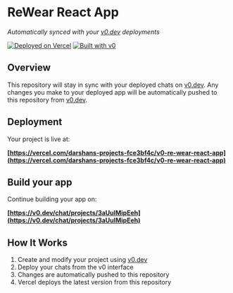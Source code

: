 # ReWear React App

*Automatically synced with your [v0.dev](https://v0.dev) deployments*

[![Deployed on Vercel](https://img.shields.io/badge/Deployed%20on-Vercel-black?style=for-the-badge&logo=vercel)](https://vercel.com/darshans-projects-fce3bf4c/v0-re-wear-react-app)
[![Built with v0](https://img.shields.io/badge/Built%20with-v0.dev-black?style=for-the-badge)](https://v0.dev/chat/projects/3aUuIMipEeh)

## Overview

This repository will stay in sync with your deployed chats on [v0.dev](https://v0.dev).
Any changes you make to your deployed app will be automatically pushed to this repository from [v0.dev](https://v0.dev).

## Deployment

Your project is live at:

**[https://vercel.com/darshans-projects-fce3bf4c/v0-re-wear-react-app](https://vercel.com/darshans-projects-fce3bf4c/v0-re-wear-react-app)**

## Build your app

Continue building your app on:

**[https://v0.dev/chat/projects/3aUuIMipEeh](https://v0.dev/chat/projects/3aUuIMipEeh)**

## How It Works

1. Create and modify your project using [v0.dev](https://v0.dev)
2. Deploy your chats from the v0 interface
3. Changes are automatically pushed to this repository
4. Vercel deploys the latest version from this repository

